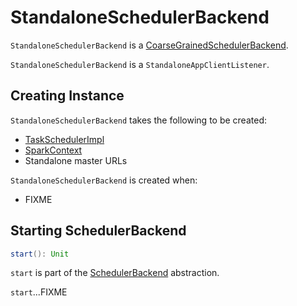 # StandaloneSchedulerBackend

`StandaloneSchedulerBackend` is a [CoarseGrainedSchedulerBackend](../scheduler/CoarseGrainedSchedulerBackend.md).

`StandaloneSchedulerBackend` is a `StandaloneAppClientListener`.

## Creating Instance

`StandaloneSchedulerBackend` takes the following to be created:

* <span id="scheduler"> [TaskSchedulerImpl](../scheduler/TaskSchedulerImpl.md)
* <span id="sc"> [SparkContext](../SparkContext.md)
* <span id="masters"> Standalone master URLs

`StandaloneSchedulerBackend` is created when:

* FIXME

## <span id="start"> Starting SchedulerBackend

```scala
start(): Unit
```

`start` is part of the [SchedulerBackend](../scheduler/SchedulerBackend.md#start) abstraction.

`start`...FIXME
